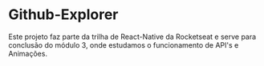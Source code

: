# Github-Explorer
Este projeto faz parte da trilha de React-Native da Rocketseat e serve para conclusão do módulo 3, onde estudamos o funcionamento de API's e Animações.

